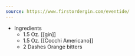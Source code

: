 ```yaml
---
source: https://www.firstordergin.com/eventide/
---
```


- Ingredients
	- 1.5 Oz. [[gin]]
	- 1.5 Oz. [[Cocchi Americano]]
	- 2 Dashes Orange bitters